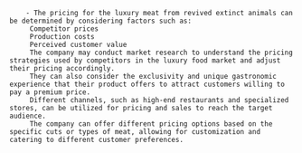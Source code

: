         - The pricing for the luxury meat from revived extinct animals can be determined by considering factors such as:
         Competitor prices
         Production costs
         Perceived customer value
         The company may conduct market research to understand the pricing strategies used by competitors in the luxury food market and adjust their pricing accordingly.
         They can also consider the exclusivity and unique gastronomic experience that their product offers to attract customers willing to pay a premium price.
         Different channels, such as high-end restaurants and specialized stores, can be utilized for pricing and sales to reach the target audience.
         The company can offer different pricing options based on the specific cuts or types of meat, allowing for customization and catering to different customer preferences.


